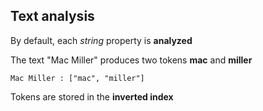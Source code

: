 ## Text analysis

By default, each *string* property is **analyzed**

The text "Mac Miller" produces two tokens **mac** and **miller**

```
Mac Miller : ["mac", "miller"]
```

Tokens are stored in the **inverted index**